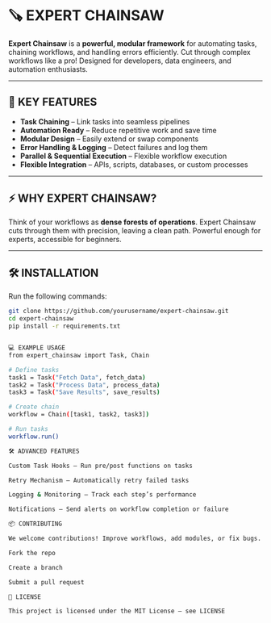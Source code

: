 # 🪚 EXPERT CHAINSAW

**Expert Chainsaw** is a **powerful, modular framework** for automating tasks, chaining workflows, and handling errors efficiently. Cut through complex workflows like a pro! Designed for developers, data engineers, and automation enthusiasts.

---

## 🌟 KEY FEATURES

- **Task Chaining** – Link tasks into seamless pipelines  
- **Automation Ready** – Reduce repetitive work and save time  
- **Modular Design** – Easily extend or swap components  
- **Error Handling & Logging** – Detect failures and log them  
- **Parallel & Sequential Execution** – Flexible workflow execution  
- **Flexible Integration** – APIs, scripts, databases, or custom processes  

---

## ⚡ WHY EXPERT CHAINSAW?

Think of your workflows as **dense forests of operations**. Expert Chainsaw cuts through them with precision, leaving a clean path. Powerful enough for experts, accessible for beginners.  

---
## 🛠 INSTALLATION

Run the following commands:

```bash
git clone https://github.com/yourusername/expert-chainsaw.git
cd expert-chainsaw
pip install -r requirements.txt


💻 EXAMPLE USAGE
from expert_chainsaw import Task, Chain

# Define tasks
task1 = Task("Fetch Data", fetch_data)
task2 = Task("Process Data", process_data)
task3 = Task("Save Results", save_results)

# Create chain
workflow = Chain([task1, task2, task3])

# Run tasks
workflow.run()

🛠 ADVANCED FEATURES

Custom Task Hooks – Run pre/post functions on tasks

Retry Mechanism – Automatically retry failed tasks

Logging & Monitoring – Track each step’s performance

Notifications – Send alerts on workflow completion or failure

📦 CONTRIBUTING

We welcome contributions! Improve workflows, add modules, or fix bugs.

Fork the repo

Create a branch

Submit a pull request

📄 LICENSE

This project is licensed under the MIT License – see LICENSE
